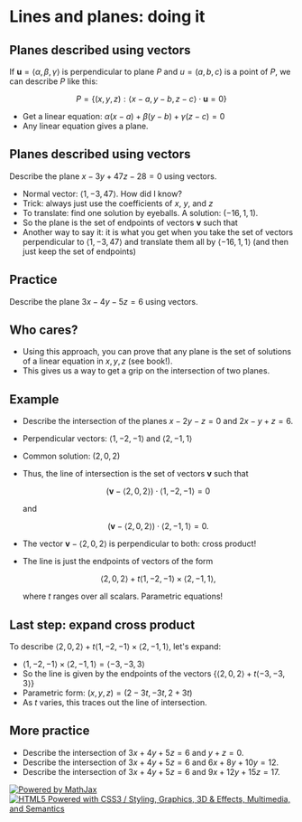 Lines and planes: doing it
==========================

Planes described using vectors
------------------------------

If $\mathbf u=\langle\alpha, \beta,\gamma\rangle$ is
perpendicular to plane $P$ and $u=(a,b,c)$ is a point of $P$, we
can describe $P$ like this:

$$P=\{(x,y,z):\langle x-a, y-b, z-c\rangle\cdot\mathbf u=0\}$$

-   Get a linear equation: $\alpha(x-a)+\beta(y-b)+\gamma(z-c)=0$
-   Any linear equation gives a plane.

Planes described using vectors
------------------------------

Describe the plane $x-3y+47z-28=0$ using vectors.

-   Normal vector: $\langle 1,-3,47\rangle$. How did I know?
-   Trick: always just use the coefficients of $x$, $y$, and $z$
-   To translate: find one solution by eyeballs. A solution:
    $(-16,1,1)$.
-   So the plane is the set of endpoints of vectors $\mathbf v$ such
    that
-   Another way to say it: it is what you get when you take the set of
    vectors perpendicular to $\langle 1, -3, 47\rangle$ and
    translate them all by $\langle -16, 1, 1\rangle$ (and then just
    keep the set of endpoints)

Practice
--------

Describe the plane $3x-4y-5z=6$ using vectors.

Who cares?
----------

-   Using this approach, you can prove that any plane is the set of
    solutions of a linear equation in $x,y,z$ (see book!).
-   This gives us a way to get a grip on the intersection of two planes.

Example
-------

-   Describe the intersection of the planes $x-2y-z=0$ and
    $2x-y+z=6$.
-   Perpendicular vectors: $\langle 1,-2,-1\rangle$ and $\langle
    2,-1,1\rangle$
-   Common solution: $(2,0,2)$
-   Thus, the line of intersection is the set of vectors $\mathbf v$
    such that

    $$(\mathbf v-\langle 2,0,2\rangle)\cdot\langle
    1,-2,-1\rangle=0$$

    and

    $$(\mathbf v-\langle 2,0,2\rangle)\cdot\langle
    2,-1,1\rangle=0.$$

-   The vector $\mathbf v-\langle 2,0,2\rangle$ is perpendicular to
    both: cross product!
-   The line is just the endpoints of vectors of the form

    $$\langle 2,0,2\rangle+t\langle 1,-2,-1\rangle\times\langle
    2,-1,1\rangle,$$

    where $t$ ranges over all scalars. Parametric equations!

Last step: expand cross product
-------------------------------

To describe $\langle 2,0,2\rangle+t\langle
1,-2,-1\rangle\times\langle 2,-1,1\rangle$, let's expand:

-   $\langle 1,-2,-1\rangle\times\langle 2,-1,1\rangle=\langle
    -3,-3,3\rangle$
-   So the line is given by the endpoints of the vectors $\{\langle
    2,0,2\rangle+t\langle -3,-3,3\rangle\}$
-   Parametric form: $(x,y,z)=(2-3t,-3t,2+3t)$
-   As $t$ varies, this traces out the line of intersection.

More practice
-------------

-   Describe the intersection of $3x+4y+5z=6$ and $y+z=0$.
-   Describe the intersection of $3x+4y+5z=6$ and $6x+8y+10y=12$.
-   Describe the intersection of $3x+4y+5z=6$ and $9x+12y+15z=17$.

[![Powered by
MathJax](http://www.mathjax.org/badge.gif "Powered by MathJax")](http://www.mathjax.org/)
[![HTML5 Powered with CSS3 / Styling, Graphics, 3D & Effects,
Multimedia, and
Semantics](http://www.w3.org/html/logo/badge/html5-badge-h-css3-graphics-multimedia-semantics.png "HTML5 Powered with CSS3 / Styling, Graphics, 3D & Effects, Multimedia, and Semantics")](http://www.w3.org/html/logo/)


